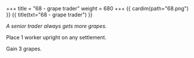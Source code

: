 +++
title = "68 - grape trader"
weight = 680
+++
{{ cardim(path="68.png") }}
{{ title(txt="68 - grape trader") }}

*A senior trader always gets more grapes.*

Place 1 worker upright on any settlement.

Gain 3 grapes.
